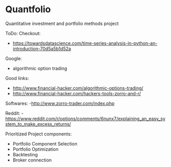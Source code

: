 # Quantfolio
Quantitative investment and portfolio methods project


ToDo:
Checkout:
- https://towardsdatascience.com/time-series-analysis-in-python-an-introduction-70d5a5b1d52a

Google:
- algorithmic option trading

Good links:
- http://www.financial-hacker.com/algorithmic-options-trading/
- http://www.financial-hacker.com/hackers-tools-zorro-and-r/


Softwares:
-http://www.zorro-trader.com/index.php

Reddit:
-https://www.reddit.com/r/options/comments/6nunx7/explaining_an_easy_system_to_make_excess_returns/


Prioritized Project components:
- Portfolio Component Selection
- Portfolio Optimization
- Backtesting
- Broker connection
